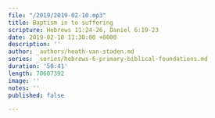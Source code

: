 ```yaml
---
file: "/2019/2019-02-10.mp3"
title: Baptism in to suffering
scripture: Hebrews 11:24-26, Daniel 6:19-23
date: 2019-02-10 11:30:00 +0000
description: ''
author: _authors/heath-van-staden.md
series: _series/hebrews-6-primary-biblical-foundations.md
duration: '50:41'
length: 70607392
image: ''
notes: ''
published: false

---
```

